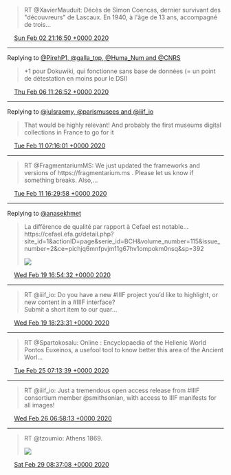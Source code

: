 > RT @XavierMauduit: Décès de Simon Coencas, dernier survivant des "découvreurs" de Lascaux\. En 1940, à l'âge de 13 ans, accompagné de trois…

<img src="../../media/tweet.ico" width="12" /> [Sun Feb 02 21:16:50 +0000 2020](https://twitter.com/regisrob/status/1224079251634360320)

----

Replying to [@PirehP1, @galla\_top, @Huma\_Num and @CNRS](https://twitter.com/PirehP1/status/1225358160703127552)

> \+1 pour Dokuwiki, qui fonctionne sans base de données \(\= un point de détestation en moins pour le DSI\)

<img src="../../media/tweet.ico" width="12" /> [Thu Feb 06 11:26:52 +0000 2020](https://twitter.com/regisrob/status/1225380333006262272)

----

Replying to [@julsraemy, @parismusees and @iiif\_io](https://twitter.com/julsraemy/status/1226954054770810884)

> That would be highly relevant\! And probably the first museums digital collections in France to go for it

<img src="../../media/tweet.ico" width="12" /> [Tue Feb 11 07:16:01 +0000 2020](https://twitter.com/regisrob/status/1227129145055961088)

----

> RT @FragmentariumMS: We just updated the frameworks and versions of https://fragmentarium\.ms \. Please let us know if something breaks\. Also,…

<img src="../../media/tweet.ico" width="12" /> [Tue Feb 11 16:29:58 +0000 2020](https://twitter.com/regisrob/status/1227268548973748224)

----

Replying to [@anasekhmet](https://twitter.com/@anasekhmet/status/1230132695742574592)

> La différence de qualité par rapport à Cefael est notable\.\.\. https://cefael\.efa\.gr/detail\.php?site\_id\=1&actionID\=page&serie\_id\=BCH&volume\_number\=115&issue\_number\=2&ce\=pichjq6mnfpvjm11g67hv1ompokm0nsq&sp\=392 
> 
> ![](../../media/1230173834084569095-ERJ0lFPW4AA2qm2.png)

<img src="../../media/tweet.ico" width="12" /> [Wed Feb 19 16:54:32 +0000 2020](https://twitter.com/regisrob/status/1230173834084569095)

----

> RT @iiif\_io: Do you have a new \#IIIF project you’d like to highlight, or new content in a \#IIIF interface?   
> Submit a short item to our quar…

<img src="../../media/tweet.ico" width="12" /> [Wed Feb 19 18:23:31 +0000 2020](https://twitter.com/regisrob/status/1230196227838488576)

----

> RT @Spartokosalu: Online : Encyclopaedia of the Hellenic World Pontos Euxeinos, a usefool tool to know better this area of the Ancient Worl…

<img src="../../media/tweet.ico" width="12" /> [Tue Feb 25 07:13:39 +0000 2020](https://twitter.com/regisrob/status/1232201976429076480)

----

> RT @iiif\_io: Just a tremendous open access release from \#IIIF consortium member @smithsonian, with access to IIIF manifests for all images\!

<img src="../../media/tweet.ico" width="12" /> [Wed Feb 26 06:58:13 +0000 2020](https://twitter.com/regisrob/status/1232560480255954944)

----

> RT @tzoumio: Athens 1869\. 
> 
> ![](../../media/1233672539286769664-ER3wVzaXYAERPuI.jpg)

<img src="../../media/tweet.ico" width="12" /> [Sat Feb 29 08:37:08 +0000 2020](https://twitter.com/regisrob/status/1233672539286769664)